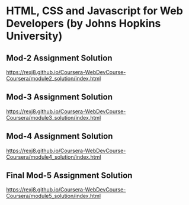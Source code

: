 # HTML, CSS and Javascript for Web Developers (by Johns Hopkins University)

## Mod-2 Assignment Solution

https://rexj8.github.io/Coursera-WebDevCourse-Coursera/module2_solution/index.html

## Mod-3 Assignment Solution

https://rexj8.github.io/Coursera-WebDevCourse-Coursera/module3_solution/index.html

## Mod-4 Assignment Solution

https://rexj8.github.io/Coursera-WebDevCourse-Coursera/module4_solution/index.html

## Final Mod-5 Assignment Solution

https://rexj8.github.io/Coursera-WebDevCourse-Coursera/module5_solution/index.html
